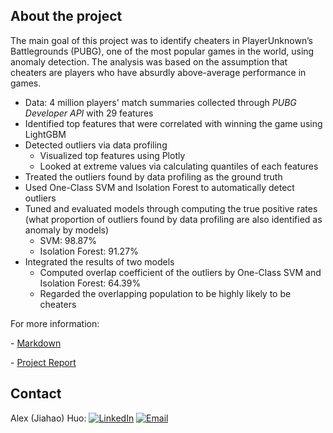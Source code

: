 ## About the project
The main goal of this project was to identify cheaters in PlayerUnknown’s Battlegrounds (PUBG), one of the most popular games in the world, using anomaly detection. The analysis was based on the assumption that cheaters are players who have absurdly above-average performance in games.

* Data: 4 million players' match summaries collected through *PUBG Developer API* with 29 features
* Identified top features that were correlated with winning the game using LightGBM
* Detected outliers via data profiling
  * Visualized top features using Plotly
  * Looked at extreme values via calculating quantiles of each features
* Treated the outliers found by data profiling as the ground truth
* Used One-Class SVM and Isolation Forest to automatically detect outliers
* Tuned and evaluated models through computing the true positive rates (what proportion of outliers found by data profiling are also identified as anomaly by models)
  * SVM: 98.87%
  * Isolation Forest: 91.27%
* Integrated the results of two models
  * Computed overlap coefficient of the outliers by One-Class SVM and Isolation Forest: 64.39%
  * Regarded the overlapping population to be highly likely to be cheaters

For more information: 
<p>- <a href="Presentation_Markdown.html" target="_blank">Markdown</a>
<p>- <a href="Project_Report.pdf" target="_blank">Project Report</a>

<!-- CONTACT -->
## Contact
Alex (Jiahao) Huo: 
[![LinkedIn][linkedin-shield]][linkedin-url]
[![Email][email-shield]][email-url]


<!-- MARKDOWN LINKS & IMAGES -->
[linkedin-shield]: https://img.shields.io/badge/-LinkedIn-black.svg?style=flat-square&logo=linkedin&colorB=555
[linkedin-url]: https://www.linkedin.com/in/jiahaohuo/
[email-shield]: https://img.shields.io/badge/-Gmail-black.svg?style=flat-square&logo=gmail&colorB=555
[email-url]: mailto:jiahao.h@columbia.edu
